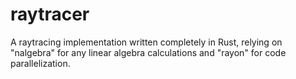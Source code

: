 # raytracer

A raytracing implementation written completely in Rust, relying on "nalgebra" for any linear algebra calculations and "rayon" for code parallelization.
